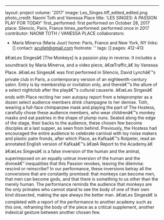 ---
layout: project
volume: '2017'
image: Les_Singes.tiff_edited_edited.png
photo_credit: Naomi Toth and Vanessa Place
title: 'LES SINGES: A PASSION PLAY FOR TODAY'
first_performed: first performed on October 28, 2017
place: Silencio, Paris, France
times_performed: performed once in 2017
contributor: NAOMI TOTH / VANESSA PLACE
collaborators:
- Maria Minerva (Maria Juur)
home: Paris, France and New York, NY
links: []
contact: acutlet@gmail.com
footnote: ''
tags: []
pages: 412-413



â€œLes Singesâ€ [The Monkeys] is a passion play in reverse. It includes a soundtrack by Maria Minerva, and a video piece, â€œTraffic,â€ by Vanessa Place. â€œLes Singesâ€ was first performed in Silencio, David Lynchâ€™s private club in Paris, a contemporary version of an eighteenth-century salon. Entry is by membership or invitation only, and thereâ€™s the allure of a select nightclub after the playâ€™s cultural causerie. â€œLes Singesâ€ ends with Place reciting her own autopsy report from a teleprompter as a dozen select audience members drink champagne to her demise. Toth, wearing a full-face chimpanzee mask and playing the part of The Hostess, carefully chose these audience members, who wear childrenâ€™s monkey masks and eat pastries in the shape of plump nuns. Seated along the edge of the stage, their backs to the audience, these chosen few become disciples at a last supper, as seen from behind. Previously, the Hostess had encouraged the entire audience to celebrate carnival with toy noise makers and plastic palm fronds, after which Place, as Kafkaâ€™s Rotpeter, read an annotated English version of Kafkaâ€™s â€œA Report to the Academy.â€ â€œLes Singesâ€ is a false inversion of the human and the animal, superimposed on an equally untrue inversion of the human and the divineâ€“ inequalities that this Passion revokes, leaving the dilemma: rescind or reinscribe? In our performance, these inversions betray all the conversions that are constantly promised: that monkeys can become men, that men can become gods, and that there is something to us other than the merely human. The performance reminds the audience that monkeys are the only primates who cannot stand to see the body of one of their own kind dissected, making the ape always the better man. â€œLes Singesâ€ is completed with a report of the performance to another academy such as this one, reframing the body of the piece as a critical supplement, another indexical gesture between another chosen few.
